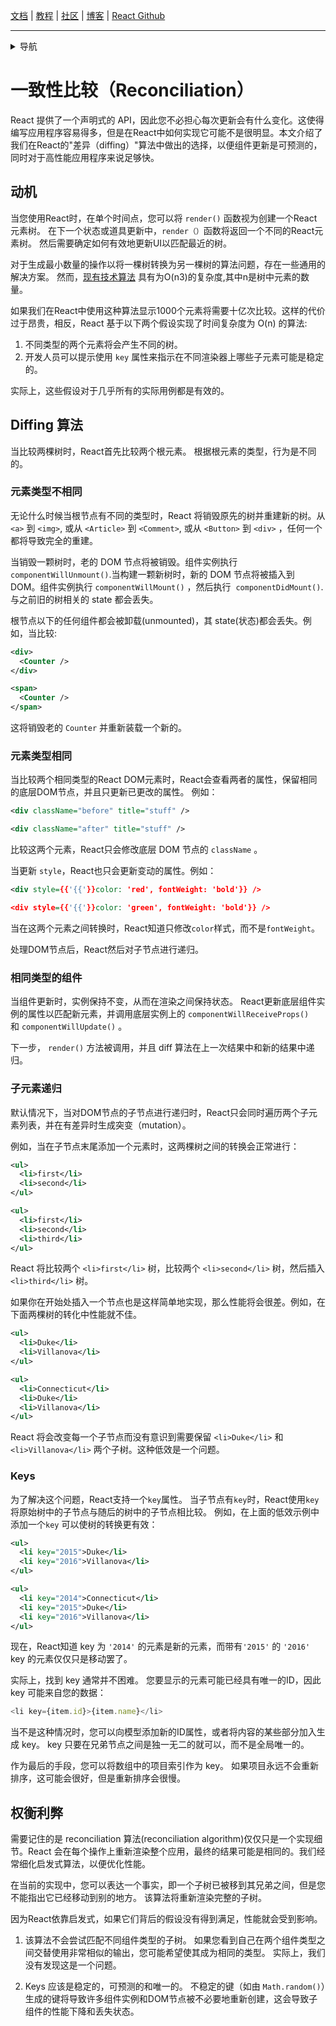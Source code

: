 [文档](/cn/docs/hello-world.md) | [教程](/cn/tutorial/tutorial.md) | [社区](/cn/community/support.md) | [博客](/cn/_posts/2017-04-07-react-v15.5.0.md) | [React Github](https://facebook.github.io/react/)

---
<details>
  <summary>导航</summary>

#### 快速入门

* [安装](/cn/docs/installation.md)
* [Hello World](/cn/docs/hello-world.md)
* [JSX 介绍](/cn/docs/introducing-jsx.md)
* [渲染元素](/cn/docs/rendering-elements.md)
* [组件和Props](/cn/docs/components-and-props.md)
* [State和生命周期](/cn/docs/state-and-lifecycle.md)
* [事件处理](/cn/docs/handling-events.md)
* [条件渲染](/cn/docs/conditional-rendering.md)
* [列表和键](/cn/docs/lists-and-keys.md)
* [表单](/cn/docs/forms.md)
* [状态提升](/cn/docs/lifting-state-up.md)
* [组合 vs 继承](/cn/docs/composition-vs-inheritance.md)
* [用 React 思考](/cn/docs/thinking-in-react.md)

#### 高级教程

* [深入JSX](/cn/docs/jsx-in-depth.md)
* [使用 PropTypes 做类型检查](/cn/docs/typechecking-with-proptypes.md)
* [Refs 和 DOM](/cn/docs/refs-and-the-dom.md)
* [不可控组件](/cn/docs/uncontrolled-components.md)
* [性能优化](/cn/docs/optimizing-performance.md)
* [不使用 ES6 的 React](/cn/docs/react-without-es6.md)
* [不使用 JSX 的 React](/cn/docs/react-without-jsx.md)
* [**`一致性比较（Reconciliation）`**](/cn/docs/reconciliation.md)
* [上下文（Context）](/cn/docs/context.md)
* [Web Components](/cn/docs/web-components.md)
* [高阶组件](/cn/docs/higher-order-components.md)
* [与其它类库集成](/cn/docs/integrating-with-other-libraries.md)

#### 参考

* [React](/cn/docs/react-api.md)
* [React.Component](/cn/docs/react-component.md)
* [ReactDOM](/cn/docs/react-dom.md)
* [ReactDOMServer](/cn/docs/react-dom-server.md)
* [DOM 元素](/cn/docs/dom-elements.md)
* [合成事件（SyntheticEvent）](/cn/docs/events.md)

#### 贡献

* [如何贡献](/cn/contributing/how-to-contribute.md)
* [代码库概述](/cn/contributing/codebase-overview.md)
* [实现说明](/cn/contributing/implementation-notes.md)
* [设计原则](/cn/contributing/design-principles.md)


</details>

# 一致性比较（Reconciliation）

React 提供了一个声明式的 API，因此您不必担心每次更新会有什么变化。这使得编写应用程序容易得多，但是在React中如何实现它可能不是很明显。本文介绍了我们在React的"差异（diffing）"算法中做出的选择，以便组件更新是可预测的，同时对于高性能应用程序来说足够快。

## 动机

当您使用React时，在单个时间点，您可以将 `render()` 函数视为创建一个React元素树。 在下一个状态或道具更新中，`render（）`函数将返回一个不同的React元素树。 然后需要确定如何有效地更新UI以匹配最近的树。

对于生成最小数量的操作以将一棵树转换为另一棵树的算法问题，存在一些通用的解决方案。 然而，[现有技术算法](http://grfia.dlsi.ua.es/ml/algorithms/references/editsurvey_bille.pdf) 具有为O(n3)的复杂度,其中n是树中元素的数量。

如果我们在React中使用这种算法显示1000个元素将需要十亿次比较。这样的代价过于昂贵，相反，React 基于以下两个假设实现了时间复杂度为 O(n) 的算法:

1. 不同类型的两个元素将会产生不同的树。
2. 开发人员可以提示使用 `key` 属性来指示在不同渲染器上哪些子元素可能是稳定的。

实际上，这些假设对于几乎所有的实际用例都是有效的。

## Diffing 算法

当比较两棵树时，React首先比较两个根元素。 根据根元素的类型，行为是不同的。

### 元素类型不相同

无论什么时候当根节点有不同的类型时，React 将销毁原先的树并重建新的树。从 `<a>` 到 `<img>`, 或从 `<Article>` 到 `<Comment>`, 或从 `<Button>` 到 `<div>` ，任何一个都将导致完全的重建。

当销毁一颗树时，老的 DOM 节点将被销毁。组件实例执行 `componentWillUnmount()`.当构建一颗新树时，新的 DOM 节点将被插入到 DOM。组件实例执行 `componentWillMount()` ，然后执行  `componentDidMount()`.与之前旧的树相关的 state 都会丢失。

根节点以下的任何组件都会被卸载(unmounted)，其 state(状态)都会丢失。例如，当比较:

```xml
<div>
  <Counter />
</div>

<span>
  <Counter />
</span>
```

这将销毁老的 `Counter` 并重新装载一个新的。

### 元素类型相同

当比较两个相同类型的React DOM元素时，React会查看两者的属性，保留相同的底层DOM节点，并且只更新已更改的属性。 例如：

```xml
<div className="before" title="stuff" />

<div className="after" title="stuff" />
```

比较这两个元素，React只会修改底层 DOM 节点的 `className` 。

当更新 `style`，React也只会更新变动的属性。例如：

```xml
<div style={{'{{'}}color: 'red', fontWeight: 'bold'}} />

<div style={{'{{'}}color: 'green', fontWeight: 'bold'}} />
```

当在这两个元素之间转换时，React知道只修改`color`样式，而不是`fontWeight`。

处理DOM节点后，React然后对子节点进行递归。

### 相同类型的组件

当组件更新时，实例保持不变，从而在渲染之间保持状态。 React更新底层组件实例的属性以匹配新元素，并调用底层实例上的 `componentWillReceiveProps()` 和 `componentWillUpdate()` 。

下一步， `render()` 方法被调用，并且 diff 算法在上一次结果中和新的结果中递归。

### 子元素递归

默认情况下，当对DOM节点的子节点进行递归时，React只会同时遍历两个子元素列表，并在有差异时生成突变（mutation）。

例如，当在子节点末尾添加一个元素时，这两棵树之间的转换会正常进行：

```xml
<ul>
  <li>first</li>
  <li>second</li>
</ul>

<ul>
  <li>first</li>
  <li>second</li>
  <li>third</li>
</ul>
```

React 将比较两个 `<li>first</li>` 树，比较两个 `<li>second</li>` 树，然后插入 `<li>third</li>` 树。

如果你在开始处插入一个节点也是这样简单地实现，那么性能将会很差。例如，在下面两棵树的转化中性能就不佳。

```xml
<ul>
  <li>Duke</li>
  <li>Villanova</li>
</ul>

<ul>
  <li>Connecticut</li>
  <li>Duke</li>
  <li>Villanova</li>
</ul>
```

React 将会改变每一个子节点而没有意识到需要保留 `<li>Duke</li>` 和 `<li>Villanova</li>` 两个子树。这种低效是一个问题。

### Keys

为了解决这个问题，React支持一个`key`属性。 当子节点有`key`时，React使用`key`将原始树中的子节点与随后的树中的子节点相比较。 例如，在上面的低效示例中添加一个`key` 可以使树的转换更有效：

```xml
<ul>
  <li key="2015">Duke</li>
  <li key="2016">Villanova</li>
</ul>

<ul>
  <li key="2014">Connecticut</li>
  <li key="2015">Duke</li>
  <li key="2016">Villanova</li>
</ul>
```

现在，React知道 key 为 `'2014'` 的元素是新的元素，而带有`'2015'` 的 `'2016'` key 的元素仅仅只是移动罢了。

实际上，找到 key 通常并不困难。 您要显示的元素可能已经具有唯一的ID，因此 key 可能来自您的数据：

```js
<li key={item.id}>{item.name}</li>
```

当不是这种情况时，您可以向模型添加新的ID属性，或者将内容的某些部分加入生成 key。 key 只要在兄弟节点之间是独一无二的就可以，而不是全局唯一的。

作为最后的手段，您可以将数组中的项目索引作为 key。 如果项目永远不会重新排序，这可能会很好，但是重新排序会很慢。

## 权衡利弊

需要记住的是 reconciliation 算法(reconciliation algorithm)仅仅只是一个实现细节。React 会在每个操作上重新渲染整个应用，最终的结果可能是相同的。我们经常细化启发式算法，以便优化性能。

在当前的实现中，您可以表达一个事实，即一个子树已被移到其兄弟之间，但是您不能指出它已经移动到别的地方。 该算法将重新渲染完整的子树。

因为React依靠启发式，如果它们背后的假设没有得到满足，性能就会受到影响。

1. 该算法不会尝试匹配不同组件类型的子树。 如果您看到自己在两个组件类型之间交替使用非常相似的输出，您可能希望使其成为相同的类型。 实际上，我们没有发现这是一个问题。

2. Keys 应该是稳定的，可预测的和唯一的。 不稳定的键（如由 `Math.random()`）生成的键将导致许多组件实例和DOM节点被不必要地重新创建，这会导致子组件的性能下降和丢失状态。
